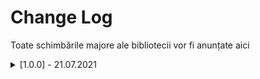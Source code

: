 # Change Log
Toate schimbările majore ale bibliotecii vor fi anunțate aici
 

<details>
   <summary> [1.0.0] - 21.07.2021 </summary>
   ### Added

   ### Changed

    - [PROJECTNAME-ZZZZ](http://tickets.projectname.com/browse/PROJECTNAME-ZZZZ)
      PATCH Drupal.org is now used for composer.

   ### Fixed

    - [PROJECTNAME-TTTT](http://tickets.projectname.com/browse/PROJECTNAME-TTTT)
      PATCH Add logic to runsheet teaser delete to delete corresponding
      schedule cards.
</details>

 
